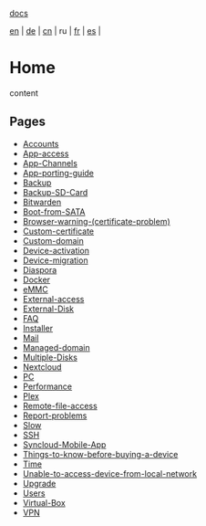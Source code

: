 [docs](https://github.com/syncloud/docs)

[en](https://github.com/syncloud/platform/wiki) | 
[de](https://github.com/syncloud/docs/blob/master/de/index.md) | 
[cn](https://github.com/syncloud/docs/blob/master/cn/index.md) | 
ru | 
[fr](https://github.com/syncloud/docs/blob/master/fr/index.md) | 
[es](https://github.com/syncloud/docs/blob/master/es/index.md) | 

# Home

content

## Pages

* [Accounts](https://github.com/syncloud/docs/blob/master/ru/content/Accounts.md)
* [App-access](https://github.com/syncloud/docs/blob/master/ru/content/App-access.md)
* [App-Channels](https://github.com/syncloud/docs/blob/master/ru/content/App-Channels.md)
* [App-porting-guide](https://github.com/syncloud/docs/blob/master/ru/content/App-porting-guide.md)
* [Backup](https://github.com/syncloud/docs/blob/master/ru/content/Backup.md)
* [Backup-SD-Card](https://github.com/syncloud/docs/blob/master/ru/content/Backup-SD-Card.md)
* [Bitwarden](https://github.com/syncloud/docs/blob/master/ru/content/Bitwarden.md)
* [Boot-from-SATA](https://github.com/syncloud/docs/blob/master/ru/content/Boot-from-SATA.md)
* [Browser-warning-(certificate-problem)](https://github.com/syncloud/docs/blob/master/ru/content/Browser-warning-(certificate-problem).md)
* [Custom-certificate](https://github.com/syncloud/docs/blob/master/ru/content/Custom-certificate.md)
* [Custom-domain](https://github.com/syncloud/docs/blob/master/ru/content/Custom-domain.md)
* [Device-activation](https://github.com/syncloud/docs/blob/master/ru/content/Device-activation.md)
* [Device-migration](https://github.com/syncloud/docs/blob/master/ru/content/Device-migration.md)
* [Diaspora](https://github.com/syncloud/docs/blob/master/ru/content/Diaspora.md)
* [Docker](https://github.com/syncloud/docs/blob/master/ru/content/Docker.md)
* [eMMC](https://github.com/syncloud/docs/blob/master/ru/content/eMMC.md)
* [External-access](https://github.com/syncloud/docs/blob/master/ru/content/External-access.md)
* [External-Disk](https://github.com/syncloud/docs/blob/master/ru/content/External-Disk.md)
* [FAQ](https://github.com/syncloud/docs/blob/master/ru/content/FAQ.md)
* [Installer](https://github.com/syncloud/docs/blob/master/ru/content/Installer.md)
* [Mail](https://github.com/syncloud/docs/blob/master/ru/content/Mail.md)
* [Managed-domain](https://github.com/syncloud/docs/blob/master/ru/content/Managed-domain.md)
* [Multiple-Disks](https://github.com/syncloud/docs/blob/master/ru/content/Multiple-Disks.md)
* [Nextcloud](https://github.com/syncloud/docs/blob/master/ru/content/Nextcloud.md)
* [PC](https://github.com/syncloud/docs/blob/master/ru/content/PC.md)
* [Performance](https://github.com/syncloud/docs/blob/master/ru/content/Performance.md)
* [Plex](https://github.com/syncloud/docs/blob/master/ru/content/Plex.md)
* [Remote-file-access](https://github.com/syncloud/docs/blob/master/ru/content/Remote-file-access.md)
* [Report-problems](https://github.com/syncloud/docs/blob/master/ru/content/Report-problems.md)
* [Slow](https://github.com/syncloud/docs/blob/master/ru/content/Slow.md)
* [SSH](https://github.com/syncloud/docs/blob/master/ru/content/SSH.md)
* [Syncloud-Mobile-App](https://github.com/syncloud/docs/blob/master/ru/content/Syncloud-Mobile-App.md)
* [Things-to-know-before-buying-a-device](https://github.com/syncloud/docs/blob/master/ru/content/Things-to-know-before-buying-a-device.md)
* [Time](https://github.com/syncloud/docs/blob/master/ru/content/Time.md)
* [Unable-to-access-device-from-local-network](https://github.com/syncloud/docs/blob/master/ru/content/Unable-to-access-device-from-local-network.md)
* [Upgrade](https://github.com/syncloud/docs/blob/master/ru/content/Upgrade.md)
* [Users](https://github.com/syncloud/docs/blob/master/ru/content/Users.md)
* [Virtual-Box](https://github.com/syncloud/docs/blob/master/ru/content/Virtual-Box.md)
* [VPN](https://github.com/syncloud/docs/blob/master/ru/content/VPN.md)
